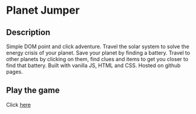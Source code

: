 # Planet Jumper

## Description

Simple DOM point and click adventure. 
Travel the solar system to solve the energy crisis of your planet.
Save your planet by finding a battery. Travel to other planets by clicking on them, find clues and items to get you closer to find that battery.
Built with vanilla JS, HTML and CSS. Hosted on github pages.

## Play the game

Click [here](https://stanggren.github.io/planet-jumper/)